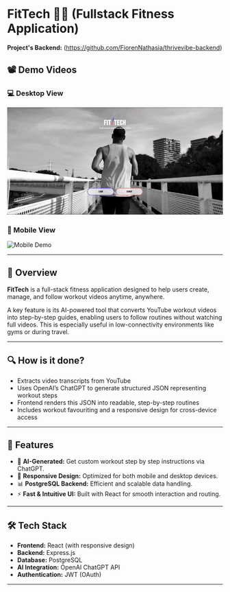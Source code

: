 # FitTech 🏋️‍♂️ (Fullstack Fitness Application)

**Project's Backend:** (https://github.com/FiorenNathasia/thrivevibe-backend)

## 📽️ Demo Videos

### 💻 Desktop View

![Desktop Demo](public/gif/desktop.gif)

### 📱 Mobile View

![Mobile Demo](public/gif/mobile.gif)

---

## 🧠 Overview

**FitTech** is a full-stack fitness application designed to help users create, manage, and follow workout videos anytime, anywhere.

A key feature is its AI-powered tool that converts YouTube workout videos into step-by-step guides, enabling users to follow routines without watching full videos. This is especially useful in low-connectivity environments like gyms or during travel.

---

## 🔍 How is it done?

- Extracts video transcripts from YouTube
- Uses OpenAI’s ChatGPT to generate structured JSON representing workout steps
- Frontend renders this JSON into readable, step-by-step routines
- Includes workout favouriting and a responsive design for cross-device access

---

## 🚀 Features

- 💬 **AI-Generated:** Get custom workout step by step instructions via ChatGPT.
- 📱 **Responsive Design:** Optimized for both mobile and desktop devices.
- 📊 **PostgreSQL Backend:** Efficient and scalable data handling.
- ⚡ **Fast & Intuitive UI:** Built with React for smooth interaction and routing.

---

## 🛠️ Tech Stack

- **Frontend:** React (with responsive design)
- **Backend:** Express.js
- **Database:** PostgreSQL
- **AI Integration:** OpenAI ChatGPT API
- **Authentication:** JWT (OAuth)

---
